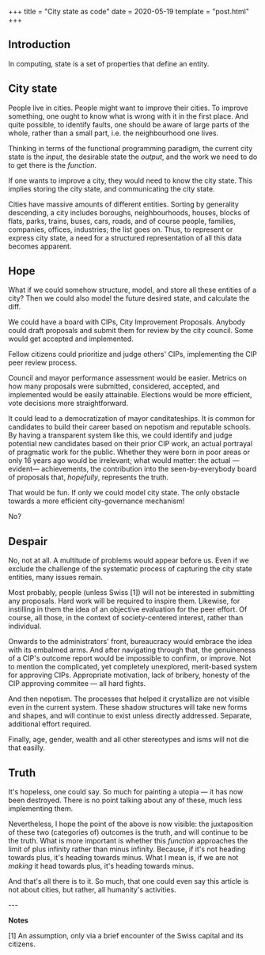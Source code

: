 +++
title = "City state as code"
date = 2020-05-19
template = "post.html"
+++

## Introduction

In computing, state is a set of properties that define an entity.

## City state

People live in cities. People might want to improve their cities. To improve something, one ought to know what is wrong with it in the first place. And quite possible, to identify faults, one should be aware of large parts of the whole, rather than a small part, i.e. the neighbourhood one lives.

Thinking in terms of the functional programming paradigm, the current city state is the *input*, the desirable state the *output*, and the work we need to do to get there is the *function*.

If one wants to improve a city, they would need to know the city state. This implies storing the city state, and communicating the city state.

Cities have massive amounts of different entities. Sorting by generality descending, a city includes boroughs, neighbourhoods, houses, blocks of flats, parks, trains, buses, cars, roads, and of course people, families, companies, offices, industries; the list goes on. Thus, to represent or express city state, a need for a structured representation of all this data becomes apparent.

## Hope

What if we could somehow structure, model, and store all these entities of a city? Then we could also model the future desired state, and calculate the diff.

We could have a board with CIPs, City Improvement Proposals. Anybody could draft proposals and submit them for review by the city council. Some would get accepted and implemented.

Fellow citizens could prioritize and judge others' CIPs, implementing the CIP peer review process.

Council and mayor performance assessment would be easier. Metrics on how many proposals were submitted, considered, accepted, and implemented  would be easily attainable. Elections would be  more efficient, vote decisions more straightforward.

It could lead to a democratization of mayor canditateships. It is common for candidates to build their career based on nepotism and reputable schools. By having a transparent system like this, we could identify and judge potential new candidates based on their prior CIP work, an actual portrayal of pragmatic work for the public. Whether they were born in poor areas or only 16 years ago would be irrelevant; what would matter: the actual —evident— achievements, the contribution into the seen-by-everybody board of proposals that, *hopefully*, represents the truth.

That would be fun. If only we could model city state. The only obstacle towards a more efficient city-governance mechanism!

No?

## Despair

No, not at all. A multitude of problems would appear before us. Even if we exclude the challenge of the systematic process of capturing the city state entities, many issues remain.

Most probably, people (unless Swiss [1]) will not be interested in submitting any proposals. Hard work will be required to inspire them. Likewise, for instilling in them the idea of an objective evaluation for the peer effort. Of course, all those, in the context of society-centered interest, rather than individual.

Onwards to the administrators' front, bureaucracy would embrace the idea with its embalmed arms. And after navigating through that, the genuineness of a CIP's outcome report would be impossible to confirm, or improve. Not to mention the complicated, yet completely unexplored, merit-based system for approving CIPs. Appropriate motivation, lack of bribery, honesty of the CIP approving commitee — all hard fights.

And then nepotism. The processes that helped it crystallize are not visible even in the current system. These shadow structures will take new forms and shapes, and will continue to exist unless directly addressed. Separate, additional effort required.

Finally, age, gender, wealth and all other stereotypes and isms will not die that easilly.

## Truth

It's hopeless, one could say. So much for painting a utopia — it has now been destroyed. There is no point talking about any of these, much less implementing them.

Nevertheless, I hope the point of the above is now visible: the juxtaposition of these two (categories of) outcomes is the truth, and will continue to be the truth. What is more important is whether this *function* approaches the limit of plus infinity rather than minus infinity. Because, if it's not heading towards plus, it's heading towards minus. What I mean is, if we are not *making* it head towards plus, it's heading towards minus.

And that's all there is to it. So much, that one could even say this article is not about cities, but rather, all humanity's activities.

\---

**Notes**

[1] An assumption, only via a brief encounter of the Swiss capital and its citizens.  
